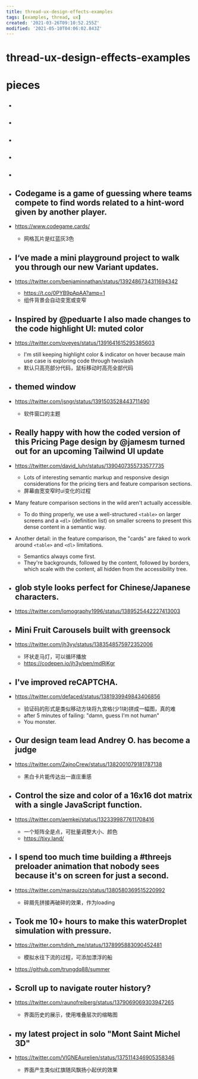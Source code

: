```yaml
---
title: thread-ux-design-effects-examples
tags: [examples, thread, ux]
created: '2021-03-26T09:10:52.255Z'
modified: '2021-05-10T04:06:02.843Z'
---
```


# thread-ux-design-effects-examples

# pieces

- ## 

- ## 

- ## 

- ## 

- ## 

- ## Codegame is a game of guessing where teams compete to find words related to a hint-word given by another player.
- https://www.codegame.cards/
  - 网格瓦片是红蓝灰3色

- ## I‘ve made a mini playground project to walk you through our new Variant updates. 
- https://twitter.com/benjaminnathan/status/1392486734311694342
  - https://t.co/0PYB9pApAA?amp=1
  - 组件背景会自动变宽或变窄

- ## Inspired by @peduarte I also made changes to the code highlight UI: muted color 
- https://twitter.com/pveyes/status/1391641615295385603
  - I'm still keeping highlight color & indicator on hover because main use case is exploring code through twoslash
  - 默认只高亮部分代码，鼠标移动时高亮全部代码

- ## themed window
- https://twitter.com/jsngr/status/1391503528443711490
  - 软件窗口的主题

- ## Really happy with how the coded version of this Pricing Page design by @jamesm turned out for an upcoming Tailwind UI update
- https://twitter.com/david_luhr/status/1390407355733577735
  - Lots of interesting semantic markup and responsive design considerations for the pricing tiers and feature comparison sections.
  - 屏幕由宽变窄时ui变化的过程
- Many feature comparison sections in the wild aren't actually accessible. 
  - To do thing properly, we use a well-structured `<table>` on larger screens and a `<dl>` (definition list) on smaller screens to present this dense content in a semantic way.
- Another detail: in the feature comparison, the "cards" are faked to work around `<table>` and `<dl>` limitations. 
  - Semantics always come first. 
  - They're backgrounds, followed by the content, followed by borders, which scale with the content, all hidden from the accessibility tree.

- ## glob style looks perfect for Chinese/Japanese characters.
- https://twitter.com/lomography1996/status/1389525442227413003

- ## Mini Fruit Carousels built with greensock
- https://twitter.com/jh3yy/status/1383548575972352006
  - 环状走马灯，可以循环播放
  - https://codepen.io/jh3y/pen/mdRjKgr

- ## I've improved reCAPTCHA.
- https://twitter.com/defaced/status/1381939949843406856
  - 验证码的形式是类似移动方块将九宫格(少1块)拼成一幅图，真的难
  - after 5 minutes of failing: "damn, guess I'm not human"
  - You monster.

- ## Our design team lead Andrey O. has become a judge 
- https://twitter.com/ZajnoCrew/status/1382001079181787138
  - 黑白卡片能传达出一直庄重感

- ## Control the size and color of a 16x16 dot matrix with a single JavaScript function. 
- https://twitter.com/aemkei/status/1323399877611708416
  - 一个矩阵全是点，可批量调整大小、颜色
  - https://tixy.land/

- ## I spend too much time building a #threejs preloader animation that nobody sees because it's on screen for just a second.
- https://twitter.com/marquizzo/status/1380580369515220992
  - 碎屑先拼接再破碎的效果，作为loading

- ## Took me 10+ hours to make this waterDroplet simulation with pressure.
- https://twitter.com/tdinh_me/status/1378995883090452481
  - 模拟水往下流的过程，可添加漂浮的船
- https://github.com/trungdq88/summer

- ## Scroll up to navigate router history?
- https://twitter.com/raunofreiberg/status/1379069069303947265
  - 界面历史的展示，使用堆叠层次的缩略图

- ## my latest project in solo "Mont Saint Michel 3D"
- https://twitter.com/VIGNEAurelien/status/1375114346905358346
  - 界面产生类似红旗随风飘扬小起伏的效果
